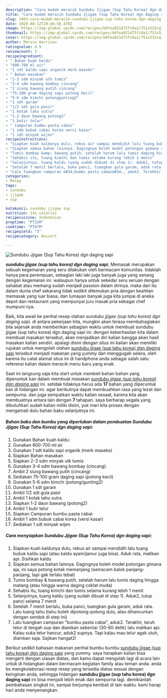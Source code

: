 ```yaml
---
description: "Cara mudah meracik Sundubu Jjigae (Sup Tahu Korea) dgn daging sapi yang Bisa Manjain Lidah"
title: "Cara mudah meracik Sundubu Jjigae (Sup Tahu Korea) dgn daging sapi yang Bisa Manjain Lidah"
slug: 2463-cara-mudah-meracik-sundubu-jjigae-sup-tahu-korea-dgn-daging-sapi-yang-bisa-manjain-lidah
date: 2020-08-12T20:46:58.478Z
image: https://img-global.cpcdn.com/recipes/b0fea921d75fc0a1/751x532cq70/sundubu-jjigae-sup-tahu-korea-dgn-daging-sapi-foto-resep-utama.jpg
thumbnail: https://img-global.cpcdn.com/recipes/b0fea921d75fc0a1/751x532cq70/sundubu-jjigae-sup-tahu-korea-dgn-daging-sapi-foto-resep-utama.jpg
cover: https://img-global.cpcdn.com/recipes/b0fea921d75fc0a1/751x532cq70/sundubu-jjigae-sup-tahu-korea-dgn-daging-sapi-foto-resep-utama.jpg
author: Marvin Harrison
ratingvalue: 4.9
reviewcount: 3
recipeingredient:
- " Bahan kuah kaldu"
- "600-700 ml air"
- "1 sdt kaldu sapi organik merk maseko"
- " Bahan masakan"
- "2-3 sdm minyak utk tumis"
- "3-4 sdm bawang bombay cincang"
- "2 siung bawang putih cincang"
- "75-100 gram daging sapi potong kecil"
- "5-6 sdm kimchi potonggunting2"
- "1 sdt garam"
- "1/2 sdt gula pasir"
- "1 kotak tahu sutra"
- "1-2 daun bawang potong2"
- "1 butir telur"
- " Campuran bumbu pasta cabai"
- "1 sdm bubuk cabai korea versi kasar"
- "1 sdt minyak wijen"
recipeinstructions:
- "Siapkan kuah kaldunya dulu, rebus air sampai mendidih lalu tuang bubuk kaldu sapi (atau kaldu ayam/jamur juga bisa). Aduk rata, matikan api. Sisihkan kaldu"
- "Siapkan semua bahan lainnya. Dagingnya boleh model potongan gimana aja, ini saya potong kotak memanjang (semacam balok panjang-panjang, tapi gak terlalu tebal)"
- "Tumis bombay &amp; bawang putih, setelah harum lalu tumis daging hingga matang (atau hingga warna daging coklat muda)"
- "Sehabis itu, tuang kimchi dan tumis selama kurang lebih 1 menit"
- "Selanjutnya, tuang kaldu (yang sudah dibuat di step 1). Aduk2, tutup panci selama 7 menit"
- "Setelah 7 menit berlalu, buka panci, tuangkan gula garam, aduk rata. Lalu tuang tahu (tahu boleh dipotong-potong dulu, atau dihancurkan dengan sendok di step ini)"
- "Lalu tuangkan campuran &#34;bumbu pasta cabai&#34;, aduk2. Terakhir, taruh telur di tengah sup dan diamkan sebentar (30-60 detik) lalu matikan api. Kalau suka telur hancur, aduk2 supnya. Tapi kalau mau telur agak utuh, diamkan saja. Sajikan hangat2!"
categories:
- Resep
tags:
- sundubu
- jjigae
- sup

katakunci: sundubu jjigae sup 
nutrition: 141 calories
recipecuisine: Indonesian
preptime: "PT31M"
cooktime: "PT47M"
recipeyield: "3"
recipecategory: Dessert

---
```



![Sundubu Jjigae (Sup Tahu Korea) dgn daging sapi](https://img-global.cpcdn.com/recipes/b0fea921d75fc0a1/751x532cq70/sundubu-jjigae-sup-tahu-korea-dgn-daging-sapi-foto-resep-utama.jpg)

<b><i>sundubu jjigae (sup tahu korea) dgn daging sapi</i></b>, Memasak merupakan sebuah kegemaran yang seru dilakukan oleh bermacam komunitas. tidaklah hanya para perempuan, sebagian laki laki juga banyak juga yang senang dengan kegemaran ini. walaupun hanya untuk sekedar seru seruan dengan sahabat atau memang sudah menjadi passion dalam dirinya. maka dari itu dalam dunia chef sekarang tidak sedikit ditemukan pria dengan keahlian memasak yang luar biasa, dan lumayan banyak juga kita jumpai di aneka depot dan restaurant yang mempunyai juru masak pria sebagai chef mumpuni nya.

Baik, kita awali ke perihal resep olahan <i>sundubu jjigae (sup tahu korea) dgn daging sapi</i>. di antara pekerjaan kita, mungkin akan terasa membahagiakan bila sejenak anda memberikan sebagian waktu untuk membuat sundubu jjigae (sup tahu korea) dgn daging sapi ini. dengan keberhasilan kita dalam membuat masakan tersebut, akan menjadikan diri kalian bangga akan hasil masakan kalian sendiri. apalagi disini dengan situs ini kalian akan memiliki rujukan untuk mengolah olahan <u>sundubu jjigae (sup tahu korea) dgn daging sapi</u> tersebut menjadi makanan yang yummy dan menggugah selera, oleh karena itu catat alamat situs ini di handphone anda sebagai salah satu referensi kalian dalam meracik menu baru yang enak.




Saat ini langsung saja kita start untuk membeli bahan bahan yang diperuntuk kan dalam membuat masakan <u><i>sundubu jjigae (sup tahu korea) dgn daging sapi</i></u> ini. setidak tidaknya harus ada <b>17</b> bahan yang diperuntuk kan di hidangan ini. agar berikutnya dapat membuahkan rasa yang lezat dan sempurna. dan juga sempatkan waktu kalian sesaat, karena kita akan membuatnya antara lain dengan <b>7</b> tahapan. saya berharap segala yang dibutuhkan sudah kalian miliki disini, yuk mari kita proses dengan mengamati dulu bahan baku selanjutnya ini.

<!--inarticleads1-->

##### Bahan baku dan bumbu yang diperlukan dalam pembuatan Sundubu Jjigae (Sup Tahu Korea) dgn daging sapi:

1. Gunakan  Bahan kuah kaldu:
1. Gunakan 600-700 ml air
1. Gunakan 1 sdt kaldu sapi organik (merk maseko)
1. Siapkan  Bahan masakan
1. Siapkan 2-3 sdm minyak utk tumis
1. Gunakan 3-4 sdm bawang bombay (cincang)
1. Ambil 2 siung bawang putih (cincang)
1. Sediakan 75-100 gram daging sapi (potong kecil)
1. Gunakan 5-6 sdm kimchi (potong/gunting2)
1. Gunakan 1 sdt garam
1. Ambil 1/2 sdt gula pasir
1. Ambil 1 kotak tahu sutra
1. Siapkan 1-2 daun bawang (potong2)
1. Ambil 1 butir telur
1. Siapkan  Campuran bumbu pasta cabai:
1. Ambil 1 sdm bubuk cabai korea (versi kasar)
1. Sediakan 1 sdt minyak wijen




<!--inarticleads2-->

##### Cara menyiapkan Sundubu Jjigae (Sup Tahu Korea) dgn daging sapi:

1. Siapkan kuah kaldunya dulu, rebus air sampai mendidih lalu tuang bubuk kaldu sapi (atau kaldu ayam/jamur juga bisa). Aduk rata, matikan api. Sisihkan kaldu
1. Siapkan semua bahan lainnya. Dagingnya boleh model potongan gimana aja, ini saya potong kotak memanjang (semacam balok panjang-panjang, tapi gak terlalu tebal)
1. Tumis bombay &amp; bawang putih, setelah harum lalu tumis daging hingga matang (atau hingga warna daging coklat muda)
1. Sehabis itu, tuang kimchi dan tumis selama kurang lebih 1 menit
1. Selanjutnya, tuang kaldu (yang sudah dibuat di step 1). Aduk2, tutup panci selama 7 menit
1. Setelah 7 menit berlalu, buka panci, tuangkan gula garam, aduk rata. Lalu tuang tahu (tahu boleh dipotong-potong dulu, atau dihancurkan dengan sendok di step ini)
1. Lalu tuangkan campuran &#34;bumbu pasta cabai&#34;, aduk2. Terakhir, taruh telur di tengah sup dan diamkan sebentar (30-60 detik) lalu matikan api. Kalau suka telur hancur, aduk2 supnya. Tapi kalau mau telur agak utuh, diamkan saja. Sajikan hangat2!




Berikut sedikit bahasan makanan perihal bumbu bumbu <u>sundubu jjigae (sup tahu korea) dgn daging sapi</u> yang yummy. saya harapkan kalian bisa mengerti dengan ulasan diatas, dan kamu dapat mengolah lagi di acara lain untuk di hidangkan dalam bermacam kegiatan family atau teman anda. anda bs mengkolaborasi resep resep yang tersedia diatas sesuai dengan keinginan anda, sehingga hidangan <b>sundubu jjigae (sup tahu korea) dgn daging sapi</b> ini bisa menjadi lebih enak dan sempurna lagi. demikianlah pembahasan singkat ini, sampai berjumpa kembali di lain waktu. kami harap hari anda menyenangkan.
